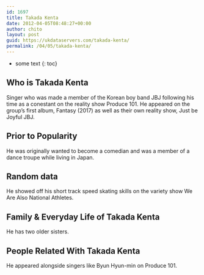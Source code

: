 ```yaml
---
id: 1697
title: Takada Kenta
date: 2012-04-05T08:48:27+00:00
author: chito
layout: post
guid: https://ukdataservers.com/takada-kenta/
permalink: /04/05/takada-kenta/
---
```


* some text
{: toc}
          
          
## Who is  Takada Kenta
                  
                  
                  
Singer who was made a member of the Korean boy band JBJ following his time as a conestant on the reality show Produce 101. He appeared on the group&#8217;s first album, Fantasy (2017) as well as their own reality show, Just be Joyful JBJ.
                  
                
                
                
## Prior to Popularity 
                  
                  
                  
He was originally wanted to become a comedian and was a member of a dance troupe while living in Japan. 
                  
                
                
                
## Random data 
                  
                  
                  
He showed off his short track speed skating skills on the variety show We Are Also National Athletes.
                  
                
                
                
## Family & Everyday Life of Takada Kenta
                  
                  
                  
He has two older sisters.
                  
                
                
                
## People Related With  Takada Kenta
                  
                  
                  
He appeared alongside singers like Byun Hyun-min on Produce 101.
                  
                
              
            
          
          
          
    
    
  
